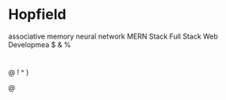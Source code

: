 # Hopfield
associative memory neural network
MERN Stack
 Full Stack Web Developmea
$
&
%
#
@
!
^
)



@

